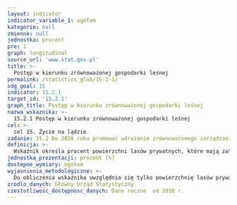 ```yaml
---
layout: indicator
indicator_variable_1: ogółem
kategorie: null
zmienne: null
jednostka: procent
pre: 1
graph: longitudinal
source_url: 'www.stat.gov.pl'
title: >-
  Postęp w kierunku zrównoważonej gospodarki leśnej
permalink: /statistics_glob/15-2-1/
sdg_goal: 15
indicator: 15.2.1
target_id: '15.2.1'
graph_title: Postęp w kierunku zrównoważonej gospodarki leśnej
nazwa_wskaznika: >-
  15.2.1 Postęp w kierunku zrównoważonej gospodarki leśnej
cel: >-
  cel 15. Życie na lądzie
zadanie: 15.2 Do 2020 roku promować wdrażanie zrównoważonego zarządzania wszystkimi typami lasów  zahamować proces wylesiania, odtworzyć zniszczone lasy  znacząco zwiększyć globalny stopień zalesienia i ponownego zalesienia
definicja: >-
  Wskaźnik określa procent powierzchni lasów prywatnych, które mają zatwierdzoną dokumentację urządzeniową (uproszczone plany urządzania lasu lub inwentaryzacje stanu lasu) w stosunku do całkowitej powierzchni lasu.
jednostka_prezentacji: procent [%]
dostepne_wymiary: ogółem
wyjasnienia_metodologiczne: >-
  Do obliczenia wskaźnika uwzględnia się tylko powierzchnię lasów prywatnych.Przyjmuje się jednocześnie, że 100% lasów państwowych ma zatwierdzone plany urządzena lasów.
zrodlo_danych: Główny Urząd Statystyczny
czestotliwosc_dostępnosc_danych: Dane roczne  od 2010 r.
---
```

